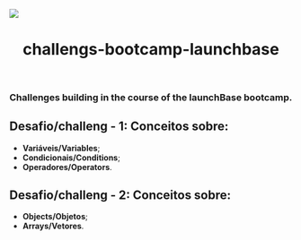 <img src="https://camo.githubusercontent.com/268b1344409fac98c4eeda520482b6910c4ddcba/68747470733a2f2f73746f726167652e676f6f676c65617069732e636f6d2f676f6c64656e2d77696e642f626f6f7463616d702d6c61756e6368626173652f6c6f676f2e706e67"></n>

<h1 align="center">challengs-bootcamp-launchbase</h2>&nbsp;&nbsp;&nbsp;
<h3>Challenges building in the course of the launchBase bootcamp.</h3>
<h2>Desafio/challeng - 1: Conceitos sobre:</h2>
 
- **Variáveis/Variables**;
- **Condicionais/Conditions**;
- **Operadores/Operators**.

<h2>Desafio/challeng - 2: Conceitos sobre:</h2>

- **Objects/Objetos**;
- **Arrays/Vetores**.




